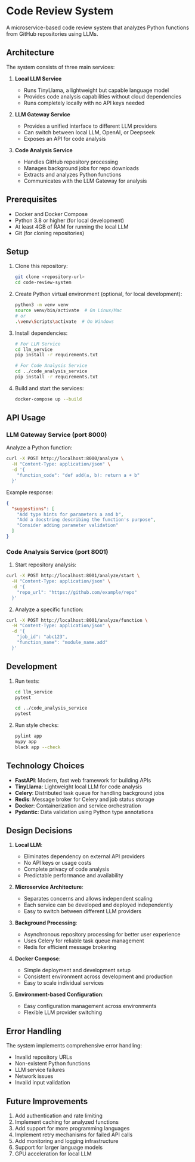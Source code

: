 # Code Review System

A microservice-based code review system that analyzes Python functions from GitHub repositories using LLMs.

## Architecture

The system consists of three main services:

1. **Local LLM Service**
   - Runs TinyLlama, a lightweight but capable language model
   - Provides code analysis capabilities without cloud dependencies
   - Runs completely locally with no API keys needed

2. **LLM Gateway Service**
   - Provides a unified interface to different LLM providers
   - Can switch between local LLM, OpenAI, or Deepseek
   - Exposes an API for code analysis

3. **Code Analysis Service**
   - Handles GitHub repository processing
   - Manages background jobs for repo downloads
   - Extracts and analyzes Python functions
   - Communicates with the LLM Gateway for analysis

## Prerequisites

- Docker and Docker Compose
- Python 3.8 or higher (for local development)
- At least 4GB of RAM for running the local LLM
- Git (for cloning repositories)

## Setup

1. Clone this repository:
   ```bash
   git clone <repository-url>
   cd code-review-system
   ```

2. Create Python virtual environment (optional, for local development):
   ```bash
   python3 -m venv venv
   source venv/bin/activate  # On Linux/Mac
   # or
   .\venv\Scripts\activate  # On Windows
   ```

3. Install dependencies:
   ```bash
   # For LLM Service
   cd llm_service
   pip install -r requirements.txt

   # For Code Analysis Service
   cd ../code_analysis_service
   pip install -r requirements.txt
   ```

4. Build and start the services:
   ```bash
   docker-compose up --build
   ```

## API Usage

### LLM Gateway Service (port 8000)

Analyze a Python function:
```bash
curl -X POST http://localhost:8000/analyze \
  -H "Content-Type: application/json" \
  -d '{
    "function_code": "def add(a, b): return a + b"
  }'
```

Example response:
```json
{
  "suggestions": [
    "Add type hints for parameters a and b",
    "Add a docstring describing the function's purpose",
    "Consider adding parameter validation"
  ]
}
```

### Code Analysis Service (port 8001)

1. Start repository analysis:
```bash
curl -X POST http://localhost:8001/analyze/start \
  -H "Content-Type: application/json" \
  -d '{
    "repo_url": "https://github.com/example/repo"
  }'
```

2. Analyze a specific function:
```bash
curl -X POST http://localhost:8001/analyze/function \
  -H "Content-Type: application/json" \
  -d '{
    "job_id": "abc123",
    "function_name": "module_name.add"
  }'
```

## Development

1. Run tests:
   ```bash
   cd llm_service
   pytest

   cd ../code_analysis_service
   pytest
   ```

2. Run style checks:
   ```bash
   pylint app
   mypy app
   black app --check
   ```

## Technology Choices

- **FastAPI**: Modern, fast web framework for building APIs
- **TinyLlama**: Lightweight local LLM for code analysis
- **Celery**: Distributed task queue for handling background jobs
- **Redis**: Message broker for Celery and job status storage
- **Docker**: Containerization and service orchestration
- **Pydantic**: Data validation using Python type annotations

## Design Decisions

1. **Local LLM**: 
   - Eliminates dependency on external API providers
   - No API keys or usage costs
   - Complete privacy of code analysis
   - Predictable performance and availability

2. **Microservice Architecture**:
   - Separates concerns and allows independent scaling
   - Each service can be developed and deployed independently
   - Easy to switch between different LLM providers

3. **Background Processing**:
   - Asynchronous repository processing for better user experience
   - Uses Celery for reliable task queue management
   - Redis for efficient message brokering

4. **Docker Compose**:
   - Simple deployment and development setup
   - Consistent environment across development and production
   - Easy to scale individual services

5. **Environment-based Configuration**:
   - Easy configuration management across environments
   - Flexible LLM provider switching

## Error Handling

The system implements comprehensive error handling:
- Invalid repository URLs
- Non-existent Python functions
- LLM service failures
- Network issues
- Invalid input validation

## Future Improvements

1. Add authentication and rate limiting
2. Implement caching for analyzed functions
3. Add support for more programming languages
4. Implement retry mechanisms for failed API calls
5. Add monitoring and logging infrastructure
6. Support for larger language models
7. GPU acceleration for local LLM 